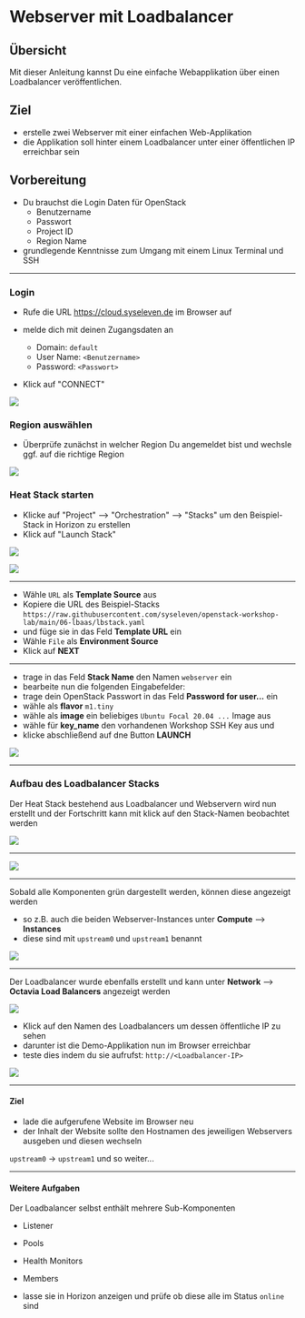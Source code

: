 # Webserver mit Loadbalancer

## Übersicht

Mit dieser Anleitung kannst Du eine einfache Webapplikation über einen Loadbalancer veröffentlichen.

## Ziel

* erstelle zwei Webserver mit einer einfachen Web-Applikation
* die Applikation soll hinter einem Loadbalancer unter einer öffentlichen IP erreichbar sein

## Vorbereitung

* Du brauchst die Login Daten für OpenStack
  * Benutzername
  * Passwort
  * Project ID
  * Region Name
* grundlegende Kenntnisse zum Umgang mit einem Linux Terminal und SSH

---

### Login

* Rufe die URL https://cloud.syseleven.de im Browser auf

* melde dich mit deinen Zugangsdaten an
  * Domain: `default`
  * User Name: `<Benutzername>`
  * Password: `<Passwort>`
* Klick auf "CONNECT"

![](images/001-login-window.png)

### Region auswählen

* Überprüfe zunächst in welcher Region Du angemeldet bist und wechsle ggf. auf die richtige Region

![](images/002-select-region.png)

### Heat Stack starten

* Klicke auf "Project" --> "Orchestration" --> "Stacks" um den Beispiel-Stack in Horizon zu erstellen
* Klick auf "Launch Stack"

![](images/003-orchestration-stacks.png)

![](images/04-select-stack-template.png)

---

* Wähle `URL` als **Template Source** aus
* Kopiere die URL des Beispiel-Stacks `https://raw.githubusercontent.com/syseleven/openstack-workshop-lab/main/06-lbaas/lbstack.yaml`
* und füge sie in das Feld **Template URL** ein
* Wähle `File` als **Environment Source**
* Klick auf **NEXT**

---

* trage in das Feld **Stack Name** den Namen `webserver` ein
* bearbeite nun die folgenden Eingabefelder:
* trage dein OpenStack Passwort in das Feld **Password for user...** ein
* wähle als **flavor** `m1.tiny`
* wähle als **image** ein beliebiges `Ubuntu Focal 20.04 ...` Image aus
* wähle für **key_name** den vorhandenen Workshop SSH Key aus und
* klicke abschließend auf dne Button **LAUNCH**

![](images/005-launch-webserver-stack.png)

---

### Aufbau des Loadbalancer Stacks

Der Heat Stack bestehend aus Loadbalancer und Webservern wird nun erstellt
und der Fortschritt kann mit klick auf den Stack-Namen beobachtet werden

![](images/006-webserver-stack-complete.png)

---

![](images/007-webserver-stack-topology.png)

---

Sobald alle Komponenten grün dargestellt werden, können diese angezeigt werden

* so z.B. auch die beiden Webserver-Instances unter **Compute** --> **Instances**
* diese sind mit `upstream0` und `upstream1` benannt

![](images/008-webserver-instances.png)

---

Der Loadbalancer wurde ebenfalls erstellt und kann unter **Network** --> **Octavia Load Balancers** angezeigt werden

![](images/009-webserver-loadbalancer.png)

* Klick auf den Namen des Loadbalancers um dessen öffentliche IP zu sehen
* darunter ist die Demo-Applikation nun im Browser erreichbar
* teste dies indem du sie aufrufst: `http://<Loadbalancer-IP>`


![](images/010-loadbalancer-public-ip.png)

---

#### Ziel

* lade die aufgerufene Website im Browser neu
* der Inhalt der Website sollte den Hostnamen des jeweiligen Webservers ausgeben und diesen wechseln

`upstream0` -> `upstream1` und so weiter...

---

#### Weitere Aufgaben

Der Loadbalancer selbst enthält mehrere Sub-Komponenten

* Listener
* Pools
* Health Monitors
* Members

* lasse sie in Horizon anzeigen und prüfe ob diese alle im Status `online` sind
